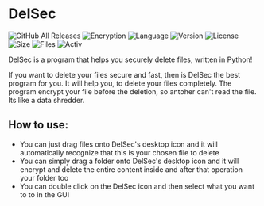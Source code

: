 # DelSec
![GitHub All Releases](https://img.shields.io/github/downloads/zlElo/DelSec/total?label=Downloads)
![Encryption](https://img.shields.io/badge/Encryption-one--time--pad-blueviolet)
![Language](https://img.shields.io/badge/Language-Python-blue)
![Version](https://img.shields.io/badge/Version-1.04-informational)
![License](https://img.shields.io/badge/License-GPLv2-green)
![Size](https://img.shields.io/github/languages/code-size/zlElo/DelSec)
![Files](https://img.shields.io/github/directory-file-count/zlElo/DelSec)
![Activ](https://img.shields.io/github/commit-activity/y/zlElo/DelSec)



DelSec is a program that helps you securely delete files, written in Python!
 
If you want to delete your files secure and fast, then is DelSec the best program for you. It will help you, to delete your files completely. The program encrypt your file before the deletion, so antoher can't read the file. Its like a data shredder.
 
## How to use:
 
 - You can just drag files onto DelSec's desktop icon and it will automatically recognize that this is your chosen file to delete
 - You can simply drag a folder onto DelSec's desktop icon and it will encrypt and delete the entire content inside and after that operation your folder too
 - You can double click on the DelSec icon and then select what you want to to in the GUI
